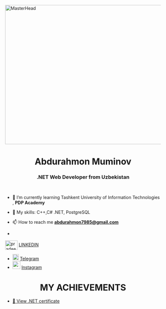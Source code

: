 <!-- ![Master-Header]() -->
 
<a href="https://rishavchanda.io"><img src="https://so-development.org/wp-content/uploads/2021/11/full-stack-development.gif" alt="MasterHead" width="1020" height="450"></a>
<h1 align="center">Abdurahmon Muminov</h1>
<h3 align="center">.NET Web Developer from Uzbekistan</h3>
<br/>
  

<p align="left">


- 🌱 I’m currently learning Tashkent University of Information Technologies , **PDP Academy**

- 💬 My skills: C++,C# .NET, PostgreSQL

- 📫 How to reach me **abdurahmon7985@gmail.com**
- 
<a href="https://linkedin.com/in" target="blank"><img align="center" src="https://raw.githubusercontent.com/rahuldkjain/github-profile-readme-generator/master/src/images/icons/Social/linked-in-alt.svg" alt="pradeep-ranjan" height="30" width="40" /></a>   [LINKEDIN](https://www.linkedin.com/in/abdurahmonikromovich)
- <img width="20px" src="https://upload.wikimedia.org/wikipedia/commons/5/5c/Telegram_Messenger.png">      [ Telegram](https://t.me/abdurahmon_ikromovich/)
- <img src="https://user-images.githubusercontent.com/74038190/235294013-a33e5c43-a01c-43f6-b44d-a406d8b4ab75.gif" width="25">    [ Instagram](https://instagram.com/abdurahmon_ikromovich/)


<h1 align = "center"> MY ACHIEVEMENTS</h1>

 

- [📄 View .NET certificate](https://coursera.org/verify/ZL6EQY4O1FVX)







